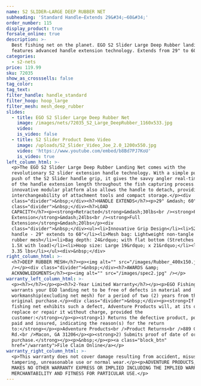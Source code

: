 ```yaml
---
name: S2 SLIDER—LARGE DEEP RUBBER NET
subheading: 'Standard Handle—Extends 29&#34;–60&#34;'
order_number: 115
display_product: true
forsale_online: true
description: >-
  Best fishing net on the planet. EGO S2 Slider Large Deep Rubber landing net
  features advanced handle extension technology. Extends from 29" to 60"
categories:
  - s2-nets
price: 119.99
sku: 72035
show_as_crosssells: false
tag_color:
tag_text:
filter_handle: handle_standard
filter_hoop: hoop_large
filter_mesh: mesh_deep_rubber
slides:
  - title: EGO S2 Slider Large Deep Rubber Net
    image: /images/nets/72035_S2_Large_DeepRubber_1160x533.jpg
    video:
    is_video: false
  - title: S2 Slider Product Demo Video
    image: /uploads/S2_Slider_Video_Joe_2.0_1200x550.jpg
    video: 'https://www.youtube.com/embed/b8Bd7PJ7KoU'
    is_video: true
left_column_html: >-
  <p>The EGO S2 Slider Large Deep Rubber Landing Net comes with the
  revolutionary S2 slider extension handle technology. With a simple pull or
  push of the S2 Slider handle grip, it gives the savvy angler real-time control
  of the handle extension length throughout the fish capturing process. The
  innovative modular platform also allows the handle to detach, providing
  interchangeability of attachment tools and compact storage.</p><div
  class="divider">&nbsp;</div><h7>HANDLE EXTENDS</h7><p>29" &mdash; 60"</p><div
  class="divider">&nbsp;</div><h7>LOAD
  CAPACITY</h7><p><strong>Retracted</strong>&mdash;30lbs<br /><strong>Partial
  Extension</strong>&mdash;24lbs<br /><strong>Full
  Extension</strong>&mdash;20lbs</p><div
  class="divider">&nbsp;</div><ul><li>Innovative Grip Design</li><li>S2 Slider
  handle - 29" extends to 60"</li><li>Mesh bag: Lightweight non-tangle deep
  rubber mesh</li><li>Bag depth: 24&rdquo; with flat bottom (Stretches up to
  1.5X with load)</li><li>Hoop size: Large 19&rdquo; x 21&rdquo;</li><li>Weight:
  3.35 lbs</li></ul><div>&nbsp;</div>
right_column_html: >-
  <h7>DEEP RUBBER MESH</h7><p><img alt="" src="/images/Rubber_400x150.jpg"
  /></p><div class="divider">&nbsp;</div><h7>AWARDS &amp;
  ACKNOWLEDGMENTS</h7><p><img alt="" src="/images/spec2.jpg" /></p>
warranty_left_column_html: >-
  <p><h7></h7></p><p><h7>2-Year Limited Warranty</h7></p><p>EGO Fishing Gear
  warrants your EGO landing net to be free of defects in material and
  workmanship(excluding net mesh) for a period of two (2) years from the date of
  original purchase.</p><div class="divider">&nbsp;</div><p><strong>If your EGO
  fishing net exhibits such a defect, Adventure Products will, at its option,
  replace or repair it without charge, provided the
  customer:</strong></p><p><strong>1) Returns the defective product, postage
  paid and insured, indicating the reason(s) for the return
  to:</strong></p><p>Adventure Products<br />Product Returns<br />889 Guy Paine
  Rd.<br />Macon, GA 31206</p><p><strong>2) Submits proof of date of original
  purchase.</strong></p><p>&nbsp;</p><p><a class="block_btn"
  href="/warranty">File Claim Online</a></p>
warranty_right_column_html: >-
  <p>This warranty does not cover damage resulting from accident, misuse, abuse,
  tampering, unreasonable use or normal wear.</p><p>ADVENTURE PRODUCTS, INC.
  MAKES NO OTHER WARRANTY EXPRESS OR IMPLIED INCLUDING THE IMPLIED WARRANTIES OF
  MERCHANTABILITY AND FITNESS FOR PARTICULAR USE.</p>
---
```


